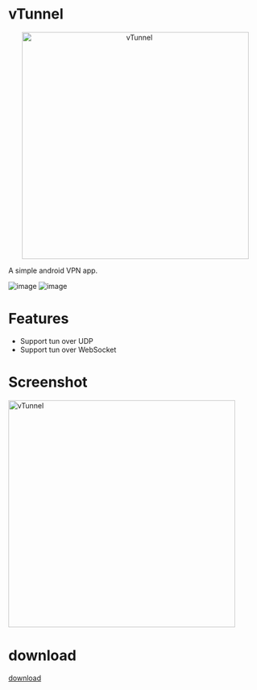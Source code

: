 # vTunnel
<p align="center">
	<img src="https://raw.githubusercontent.com/net-byte/vTunnel/main/Icon.png" alt="vTunnel" width="450">
</p>

A simple android VPN app.

![image](https://img.shields.io/badge/License-MIT-orange)
![image](https://img.shields.io/badge/License-Anti--996-red)

# Features
* Support tun over UDP
* Support tun over WebSocket

# Screenshot
<p>
	<img src="https://raw.githubusercontent.com/net-byte/vTunnel/main/demo.png" alt="vTunnel" width="450">
</p>


# download
[download](https://github.com/net-byte/vTunnel/releases)

